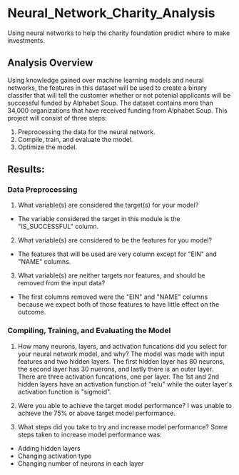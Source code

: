 # Neural_Network_Charity_Analysis
Using neural networks to help the charity foundation predict where to make investments.

## Analysis Overview
Using knowledge gained over machine learning models and neural networks, the features in this dataset will be used to create a binary classifer that will tell the customer whether or not potenial applicants will be successful funded by Alphabet Soup. The dataset contains more than 34,000 organizations that have received funding from Alphabet Soup. 
This project will consist of three steps:
  1. Preprocessing the data for the neural network.
  2. Compile, train, and evaluate the model.
  3. Optimize the model.

## Results:
### Data Preprocessing
1. What variable(s) are considered the target(s) for your model?
- The variable considered the target in this module is the "IS_SUCCESSFUL" column.

2. What variable(s) are considered to be the features for you model?
- The features that will be used are very column except for "EIN" and "NAME" columns.

3. What variable(s) are neither targets nor features, and should be removed from the input data?
- The first columns removed were the "EIN" and "NAME" columns because we expect both of those features to have little effect on the outcome.


### Compiling, Training, and Evaluating the Model
1. How many neurons, layers, and activation funcations did you select for your neural network model, and why?
The model was made with input features and two hidden layers. The first hidden layer has 80 neurons, the second layer has 30 nuerons, and lastly there is an outer layer. There are three activation funcations, one per layer. The 1st and 2nd hidden layers have an activation function of "relu" while the outer layer's activation function is "sigmoid".

2. Were you able to achieve the target model performance?
I was unable to achieve the 75% or above target model performance.

3. What steps did you take to try and increase model performance?
Some steps taken to increase model performance was:
- Adding hidden layers
- Changing activation type
- Changing number of neurons in each layer
